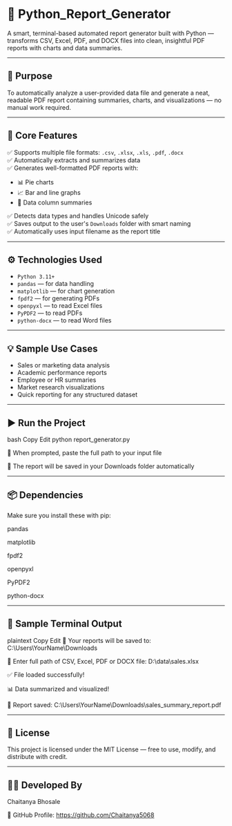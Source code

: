 # 🧾 Python_Report_Generator

A smart, terminal-based automated report generator built with Python — transforms CSV, Excel, PDF, and DOCX files into clean, insightful PDF reports with charts and data summaries.

---

## 🎯 Purpose

To automatically analyze a user-provided data file and generate a neat, readable PDF report containing summaries, charts, and visualizations — no manual work required.

---

## 🧠 Core Features

✅ Supports multiple file formats: `.csv`, `.xlsx`, `.xls`, `.pdf`, `.docx`  
✅ Automatically extracts and summarizes data  
✅ Generates well-formatted PDF reports with:  
- 📊 Pie charts  
- 📈 Bar and line graphs  
- 📝 Data column summaries  

✅ Detects data types and handles Unicode safely  
✅ Saves output to the user's `Downloads` folder with smart naming  
✅ Automatically uses input filename as the report title

---

## ⚙️ Technologies Used

- `Python 3.11+`  
- `pandas` — for data handling  
- `matplotlib` — for chart generation  
- `fpdf2` — for generating PDFs  
- `openpyxl` — to read Excel files  
- `PyPDF2` — to read PDFs  
- `python-docx` — to read Word files  

---

## 💡 Sample Use Cases

- Sales or marketing data analysis  
- Academic performance reports  
- Employee or HR summaries  
- Market research visualizations  
- Quick reporting for any structured dataset

---
## ▶️ Run the Project

bash
Copy
Edit
python report_generator.py

🔸 When prompted, paste the full path to your input file

🔸 The report will be saved in your Downloads folder automatically

---
## 📦 Dependencies
Make sure you install these with pip:

pandas

matplotlib

fpdf2

openpyxl

PyPDF2

python-docx

---
## 💬 Sample Terminal Output
plaintext
Copy
Edit
📁 Your reports will be saved to: C:\Users\YourName\Downloads

📂 Enter full path of CSV, Excel, PDF or DOCX file: D:\data\sales.xlsx

✅ File loaded successfully!

📊 Data summarized and visualized!

📄 Report saved: C:\Users\YourName\Downloads\sales_summary_report.pdf

---
## 📜 License
This project is licensed under the MIT License — free to use, modify, and distribute with credit.

---
## 👨‍💻 Developed By
Chaitanya Bhosale

🔗 GitHub Profile: https://github.com/Chaitanya5068
